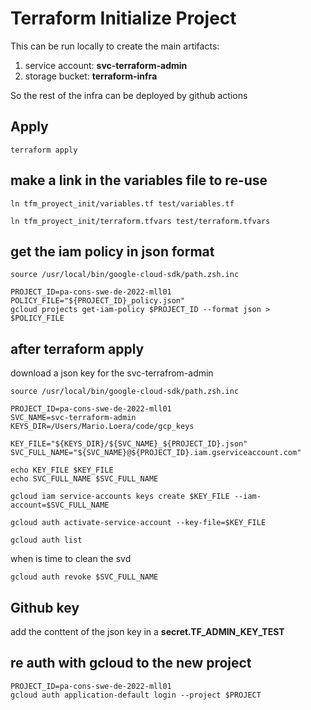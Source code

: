 # Terraform Initialize Project
 This can be run locally to create the main artifacts:
 1. service account: **svc-terraform-admin**
 1. storage bucket: **terraform-infra**

So the rest of the infra can be deployed by github actions

## Apply

```
terraform apply
```

## make a link in the variables file to re-use
```
ln tfm_proyect_init/variables.tf test/variables.tf

ln tfm_proyect_init/terraform.tfvars test/terraform.tfvars
```

## get the iam policy in json format
```
source /usr/local/bin/google-cloud-sdk/path.zsh.inc

PROJECT_ID=pa-cons-swe-de-2022-mll01
POLICY_FILE="${PROJECT_ID}_policy.json"
gcloud projects get-iam-policy $PROJECT_ID --format json > $POLICY_FILE
```

## after terraform apply
download a json key for the svc-terrafrom-admin

```
source /usr/local/bin/google-cloud-sdk/path.zsh.inc

PROJECT_ID=pa-cons-swe-de-2022-mll01
SVC_NAME=svc-terraform-admin
KEYS_DIR=/Users/Mario.Loera/code/gcp_keys

KEY_FILE="${KEYS_DIR}/${SVC_NAME}_${PROJECT_ID}.json"
SVC_FULL_NAME="${SVC_NAME}@${PROJECT_ID}.iam.gserviceaccount.com"

echo KEY_FILE $KEY_FILE
echo SVC_FULL_NAME $SVC_FULL_NAME

gcloud iam service-accounts keys create $KEY_FILE --iam-account=$SVC_FULL_NAME

gcloud auth activate-service-account --key-file=$KEY_FILE

gcloud auth list

```

when is time to clean the svd
```
gcloud auth revoke $SVC_FULL_NAME
```

## Github key
add the conttent of the json key in a **secret.TF_ADMIN_KEY_TEST**


## re auth with gcloud to the new project
```
PROJECT_ID=pa-cons-swe-de-2022-mll01
gcloud auth application-default login --project $PROJECT
```
